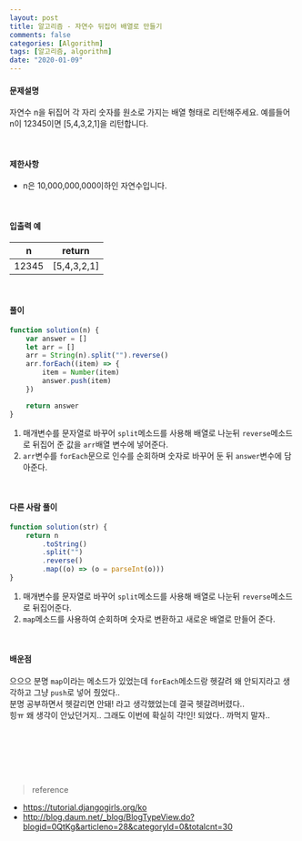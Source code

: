 ```yaml
---
layout: post
title: 알고리즘 - 자연수 뒤집어 배열로 만들기
comments: false
categories: [Algorithm]
tags: [알고리즘, algorithm]
date: "2020-01-09"
---
```


#### 문제설명

자연수 n을 뒤집어 각 자리 숫자를 원소로 가지는 배열 형태로 리턴해주세요. 예를들어 n이 12345이면 [5,4,3,2,1]을 리턴합니다.

<br>

#### 제한사항

-   n은 10,000,000,000이하인 자연수입니다.

<br>

#### 입출력 예

| n     | return      |
| ----- | ----------- |
| 12345 | [5,4,3,2,1] |

<br>

#### **풀이**

```javascript
function solution(n) {
    var answer = []
    let arr = []
    arr = String(n).split("").reverse()
    arr.forEach((item) => {
        item = Number(item)
        answer.push(item)
    })

    return answer
}
```

1. 매개변수를 문자열로 바꾸어 `split`메소드를 사용해 배열로 나눈뒤 `reverse`메소드로 뒤집어 준 값을 `arr`배열 변수에 넣어준다.
2. `arr`변수를 `forEach`문으로 인수를 순회하며 숫자로 바꾸어 둔 뒤 `answer`변수에 담아준다.

<br>

#### **다른 사람 풀이**

```javascript
function solution(str) {
    return n
        .toString()
        .split("")
        .reverse()
        .map((o) => (o = parseInt(o)))
}
```

1. 매개변수를 문자열로 바꾸어 `split`메소드를 사용해 배열로 나눈뒤 `reverse`메소드로 뒤집어준다.
2. `map`메소드를 사용하여 순회하며 숫자로 변환하고 새로운 배열로 만들어 준다.

<br>

#### **배운점**

으으으 분명 `map`이라는 메소드가 있었는데 `forEach`메소드랑 헷갈려 왜 안되지라고 생각하고 그냥 `push`로 넣어 줬었다..  
분명 공부하면서 헷갈리면 안돼! 라고 생각했었는데 결국 헷갈려버렸다..  
힝ㅠ 왜 생각이 안났던거지.. 그래도 이번에 확실히 각!인! 되었다.. 까먹지 말자..

<br><br><br><br><br>

> <subtitle>reference</subtitle>

-   https://tutorial.djangogirls.org/ko
-   http://blog.daum.net/_blog/BlogTypeView.do?blogid=0QtKg&articleno=28&categoryId=0&totalcnt=30

<br><br><br><br><br>
